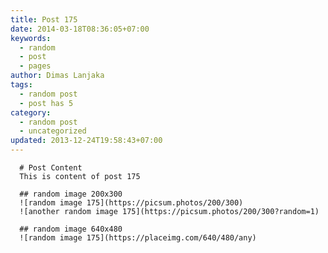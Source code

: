 ```yaml
---
title: Post 175
date: 2014-03-18T08:36:05+07:00
keywords:
  - random
  - post
  - pages
author: Dimas Lanjaka
tags:
  - random post
  - post has 5
category:
  - random post
  - uncategorized
updated: 2013-12-24T19:58:43+07:00
---
```


      # Post Content
      This is content of post 175

      ## random image 200x300
      ![random image 175](https://picsum.photos/200/300)
      ![another random image 175](https://picsum.photos/200/300?random=1)

      ## random image 640x480
      ![random image 175](https://placeimg.com/640/480/any)
      